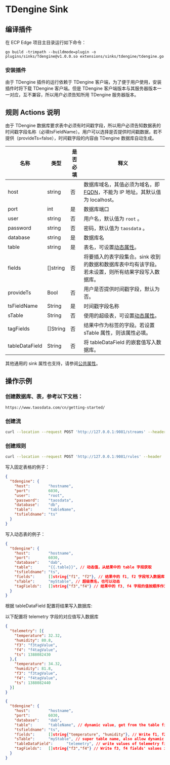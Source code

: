 # TDengine Sink

## 编译插件

在 ECP Edge 项目主目录运行如下命令：

```shell
go build -trimpath --buildmode=plugin -o plugins/sinks/Tdengine@v1.0.0.so extensions/sinks/tdengine/tdengine.go
```
### 安装插件

由于 TDengine 插件的运行依赖于 TDengine 客户端，为了便于用户使用，安装插件时将下载 TDengine 客户端。但是 TDengine 客户端版本与其服务器版本一一对应，互不兼容，所以用户必须告知所用 TDengine 服务器版本。

## 规则 Actions 说明

由于 TDengine 数据库要求表中必须有时间戳字段，所以用户必须告知数据表的时间戳字段名称（必填tsFieldName）。用户可以选择是否提供时间戳数据，若不提供（provideTs=false），时间戳字段的内容由 TDengine 数据库自动生成。

| 名称           | 类型     | 是否必填 | 释义                                                         |
| -------------- | -------- | -------- | ------------------------------------------------------------ |
| host           | string   | 否       | 数据库域名，其值必须为域名，即 [FQDN](https://www.taosdata.com/blog/2020/09/11/1824.html)，不能为 IP 地址。其默认值为 localhost。 |
| port           | int      | 是       | 数据库端口                                                   |
| user           | string   | 否       | 用户名，默认值为 `root` 。                                   |
| password       | string   | 否       | 密码，默认值为 `taosdata` 。                                 |
| database       | string   | 是       | 数据库名                                                     |
| table          | string   | 是       | 表名，可设置[动态属性](./sink.md#动态属性)。                 |
| fields         | []string | 否       | 将要插入的表字段集合。sink 收到的数据和数据库表中均有该字段。若未设置，则所有结果字段写入数据库。 |
| provideTs      | Bool     | 否       | 用户是否提供时间戳字段，默认为否。                           |
| tsFieldName    | String   | 是       | 时间戳字段名称                                               |
| sTable         | String   | 否       | 使用的超级表，可设置[动态属性](./sink.md#动态属性)。         |
| tagFields      | []String | 否       | 结果中作为标签的字段。若设置 sTable 属性，则该属性必填。     |
| tableDataField | String   | 否       | 将 tableDataField 的嵌套值写入数据库。                       |

其他通用的 sink 属性也支持，请参阅[公共属性](./sink.md#公共属性)。

## 操作示例

### 创建数据库、表，参考以下文档：

```http
https://www.taosdata.com/cn/getting-started/
```

### 创建流

```bash
curl --location --request POST 'http://127.0.0.1:9081/streams' --header 'Content-Type:application/json' --data '{"sql":"create stream demoStream(time string, age BIGINT) WITH ( DATASOURCE = \"device/+/message\", FORMAT = \"json\");"}'
```

### 创建规则

```bash
curl --location --request POST 'http://127.0.0.1:9081/rules' --header 'Content-Type:application/json' --data '{"id":"demoRule","sql":"SELECT * FROM demoStream;","actions":[{"tdengine":{"provideTs":true,"tsFieldName":"time","port":0,"ip":"127.0.0.1","user":"root","password":"taosdata","database":"dbName","table":"tableName","fields":["time","age"]}}]}'
```

写入固定表格的例子：

```json
{
  "tdengine": {
    "host":        "hostname",
    "port":        6030,
    "user":        "root",
    "password":    "taosdata",
    "database":    "db",
    "table":       "tableName",
    "tsfieldname": "ts"
  }
}
```

写入动态表的例子：

```json lines
{
  "tdengine": {
    "host":        "hostname",
    "port":        6030,
    "database":    "dab",
    "table":       "{{.table}}", // 动态值，从结果中的 table 字段获取
    "tsfieldname": "ts",
    "fields":      []string{"f1", "f2"}, // 结果中的 f1, f2 字段写入数据库中的 f1, f2 列
    "sTable":      "myStable", // 超级表名，也可以动态
    "tagFields":   []string{"f3","f4"} // 结果中的 f3, f4 字段的值按顺序作为标签值写入
  }
}
```



根据 tableDataField 配置将结果写入数据库:

以下配置将 telemetry 字段的对应值写入数据库

```json
{
  "telemetry": [{
    "temperature": 32.32,
    "humidity": 80.8,
    "f3": "f3tagValue",
    "f4": "f4tagValue",
    "ts": 1388082430
  },{
    "temperature": 34.32,
    "humidity": 81.8,
    "f3": "f3tagValue",
    "f4": "f4tagValue",
    "ts": 1388082440
  }]
}
```

```json lines
{
  "tdengine": {
    "host":        "hostname",
    "port":        6030,
    "database":    "dab",
    "table":       "tableName", // dynamic value, get from the table field of the result
    "tsfieldname": "ts",
    "fields":      []string{"temperature", "humidity"}, // Write f1, f2 fields in result into f1, f2 columns in the db
    "sTable":      "myStable", // super table name, also allow dynamic
    "tableDataField":      "telemetry", // write values of telemetry field into database
    "tagFields":   []string{"f3","f4"} // Write f3, f4 fields' values in the result as tags in order
  }
}
```


